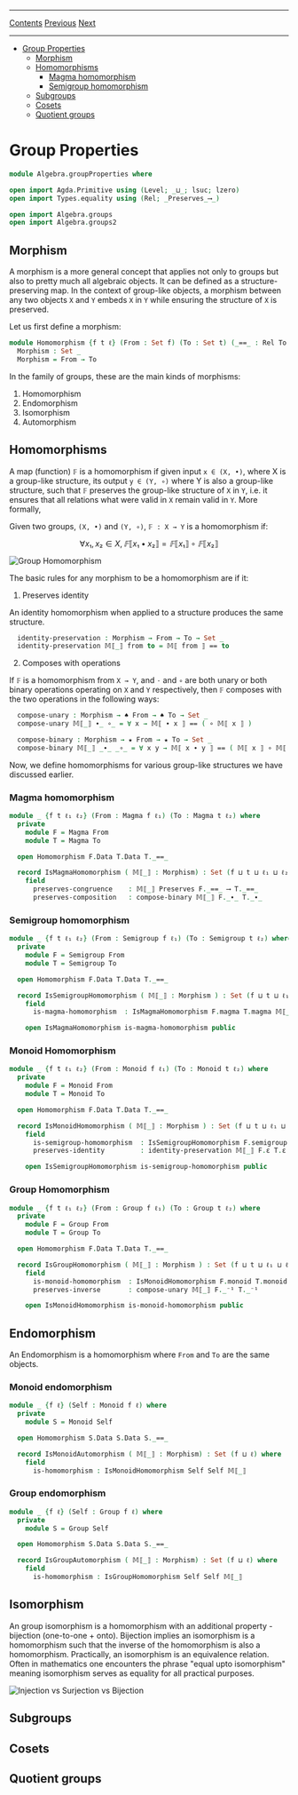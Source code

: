 ****
[Contents](contents.html)
[Previous](Algebra.groups2.html)
[Next](Algebra.rings.html)

<!-- START doctoc generated TOC please keep comment here to allow auto update -->
<!-- DON'T EDIT THIS SECTION, INSTEAD RE-RUN doctoc TO UPDATE -->
****

- [Group Properties](#group-properties)
  - [Morphism](#morphism)
  - [Homomorphisms](#homomorphisms)
    - [Magma homomorphism](#magma-homomorphism)
    - [Semigroup homomorphism](#semigroup-homomorphism)
  - [Subgroups](#subgroups)
  - [Cosets](#cosets)
  - [Quotient groups](#quotient-groups)

<!-- END doctoc generated TOC please keep comment here to allow auto update -->


# Group Properties

```agda
module Algebra.groupProperties where

open import Agda.Primitive using (Level; _⊔_; lsuc; lzero)
open import Types.equality using (Rel; _Preserves_⟶_)

open import Algebra.groups
open import Algebra.groups2
```

## Morphism

A morphism is a more general concept that applies not only to groups but also to pretty much all algebraic objects. It can be defined as a structure-preserving map. In the context of group-like objects, a morphism between any two objects `X` and `Y` embeds `X` in `Y` while ensuring the structure of `X` is preserved.

Let us first define a morphism:

```agda
module Homomorphism {f t ℓ} (From : Set f) (To : Set t) (_==_ : Rel To ℓ) where
  Morphism : Set _
  Morphism = From → To
```

In the family of groups, these are the main kinds of morphisms:

1. Homomorphism
2. Endomorphism
3. Isomorphism
4. Automorphism

## Homomorphisms

A map (function) `𝔽` is a homomorphism if given input `x ∈ (X, •)`, where X is a group-like structure, its output `y ∈ (Y, ∘)` where Y is also a group-like structure, such that `𝔽` preserves the group-like structure of `X` in `Y`, i.e. it ensures that all relations what were valid in `X` remain valid in `Y`. More formally,

Given two groups, `(X, •)` and `(Y, ∘)`, `𝔽 : X → Y` is a homomorphism if:

$$
∀ x₁, x₂ ∈ X, 𝔽⟦ x₁ • x₂ ⟧ = 𝔽⟦ x₁ ⟧ ∘ 𝔽⟦ x₂ ⟧
$$

![Group Homomorphism](homomorphism.png)

The basic rules for any morphism to be a homomorphism are if it:

1. Preserves identity

An identity homomorphism when applied to a structure produces the same structure.

```agda
  identity-preservation : Morphism → From → To → Set _
  identity-preservation 𝕄⟦_⟧ from to = 𝕄⟦ from ⟧ == to
```

2. Composes with operations

If `𝔽` is a homomorphism from `X → Y`, and `⋅` and `∘` are both unary or both binary operations operating on `X` and `Y` respectively, then `𝔽` composes with the two operations in the following ways:

```agda
  compose-unary : Morphism → ♠ From → ♠ To → Set _
  compose-unary 𝕄⟦_⟧ ∙_ ∘_ = ∀ x → 𝕄⟦ ∙ x ⟧ == ( ∘ 𝕄⟦ x ⟧ )

  compose-binary : Morphism → ★ From → ★ To → Set _
  compose-binary 𝕄⟦_⟧ _∙_ _∘_ = ∀ x y → 𝕄⟦ x ∙ y ⟧ == ( 𝕄⟦ x ⟧ ∘ 𝕄⟦ y ⟧ )
```


Now, we define homomorphisms for various group-like structures we have discussed earlier.

### Magma homomorphism

```agda
module _ {f t ℓ₁ ℓ₂} (From : Magma f ℓ₁) (To : Magma t ℓ₂) where
  private
    module F = Magma From
    module T = Magma To

  open Homomorphism F.Data T.Data T._==_

  record IsMagmaHomomorphism ( 𝕄⟦_⟧ : Morphism) : Set (f ⊔ t ⊔ ℓ₁ ⊔ ℓ₂) where
    field
      preserves-congruence    : 𝕄⟦_⟧ Preserves F._==_ ⟶ T._==_
      preserves-composition   : compose-binary 𝕄⟦_⟧ F._∙_ T._∙_
```

### Semigroup homomorphism

```agda
module _ {f t ℓ₁ ℓ₂} (From : Semigroup f ℓ₁) (To : Semigroup t ℓ₂) where
  private
    module F = Semigroup From
    module T = Semigroup To

  open Homomorphism F.Data T.Data T._==_

  record IsSemigroupHomomorphism ( 𝕄⟦_⟧ : Morphism ) : Set (f ⊔ t ⊔ ℓ₁ ⊔ ℓ₂) where
    field
      is-magma-homomorphism  : IsMagmaHomomorphism F.magma T.magma 𝕄⟦_⟧

    open IsMagmaHomomorphism is-magma-homomorphism public
```

### Monoid Homomorphism

```agda
module _ {f t ℓ₁ ℓ₂} (From : Monoid f ℓ₁) (To : Monoid t ℓ₂) where
  private
    module F = Monoid From
    module T = Monoid To

  open Homomorphism F.Data T.Data T._==_

  record IsMonoidHomomorphism ( 𝕄⟦_⟧ : Morphism ) : Set (f ⊔ t ⊔ ℓ₁ ⊔ ℓ₂) where
    field
      is-semigroup-homomorphism  : IsSemigroupHomomorphism F.semigroup T.semigroup 𝕄⟦_⟧
      preserves-identity         : identity-preservation 𝕄⟦_⟧ F.ε T.ε

    open IsSemigroupHomomorphism is-semigroup-homomorphism public
```

### Group Homomorphism

```agda
module _ {f t ℓ₁ ℓ₂} (From : Group f ℓ₁) (To : Group t ℓ₂) where
  private
    module F = Group From
    module T = Group To

  open Homomorphism F.Data T.Data T._==_

  record IsGroupHomomorphism ( 𝕄⟦_⟧ : Morphism ) : Set (f ⊔ t ⊔ ℓ₁ ⊔ ℓ₂) where
    field
      is-monoid-homomorphism  : IsMonoidHomomorphism F.monoid T.monoid 𝕄⟦_⟧
      preserves-inverse       : compose-unary 𝕄⟦_⟧ F._⁻¹ T._⁻¹

    open IsMonoidHomomorphism is-monoid-homomorphism public
```

## Endomorphism

An Endomorphism is a homomorphism where `From` and `To` are the same objects.

### Monoid endomorphism

```agda
module _ {f ℓ} (Self : Monoid f ℓ) where
  private
    module S = Monoid Self

  open Homomorphism S.Data S.Data S._==_

  record IsMonoidAutomorphism ( 𝕄⟦_⟧ : Morphism) : Set (f ⊔ ℓ) where
    field
      is-homomorphism : IsMonoidHomomorphism Self Self 𝕄⟦_⟧
```

### Group endomorphism

```agda
module _ {f ℓ} (Self : Group f ℓ) where
  private
    module S = Group Self

  open Homomorphism S.Data S.Data S._==_

  record IsGroupAutomorphism ( 𝕄⟦_⟧ : Morphism) : Set (f ⊔ ℓ) where
    field
      is-homomorphism : IsGroupHomomorphism Self Self 𝕄⟦_⟧
```

## Isomorphism

An group isomorphism is a homomorphism with an additional property - bijection (one-to-one + onto). Bijection implies an isomorphism is a homomorphism such that the inverse of the homomorphism is also a homomorphism. Practically, an isomorphism is an equivalence relation. Often in mathematics one encounters the phrase "equal upto isomorphism" meaning isomorphism serves as equality for all practical purposes.

![Injection vs Surjection vs Bijection](functions.png)



## Subgroups



## Cosets



## Quotient groups




